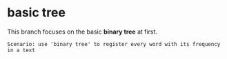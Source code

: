 # basic tree
This branch focuses on the basic **binary tree** at first.   

`Scenario: use 'binary tree' to register every word with its frequency in a text`